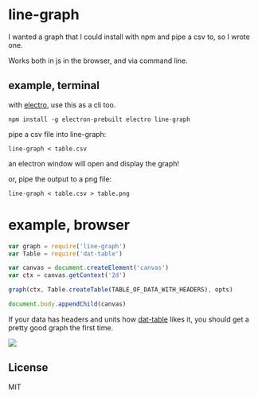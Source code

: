 # line-graph

I wanted a graph that I could install with npm and pipe a csv to, so I wrote one.

Works both in js in the browser, and via command line.

## example, terminal

with [electro](https://github.com/dominictarr/electro), use this as a cli too.

`npm install -g electron-prebuilt electro line-graph`

pipe a csv file into line-graph:

```
line-graph < table.csv
```
an electron window will open and display the graph!

or, pipe the output to a png file:
```
line-graph < table.csv > table.png
```

# example, browser

``` js
var graph = require('line-graph')
var Table = require('dat-table')

var canvas = document.createElement('canvas')
var ctx = canvas.getContext('2d')

graph(ctx, Table.createTable(TABLE_OF_DATA_WITH_HEADERS), opts)

document.body.appendChild(canvas)
```

If your data has headers and units how [dat-table](https://github.com/dominictarr/dat-table)
likes it, you should get a pretty good graph the first time.

<img src=https://raw.github.com/dominictarr/line-graph/master/test/fib.png>

## License

MIT
